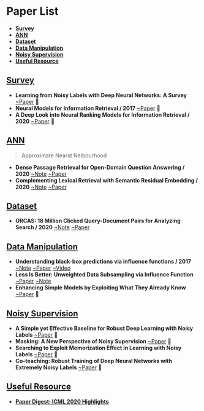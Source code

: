 # Paper List
- <a href="#Survey">**Survey**</a>
- <a href="#ANN">**ANN**</a>
- <a href="#Dataset">**Dataset**</a>
- <a href="#Data-Manipulation">**Data Manipulation**</a>
- <a href="#Noisy-Supervision">**Noisy Supervision**</a>
- <a href="#Useful-Resource">**Useful Resource**</a>

## [Survey](#contents)

- **Learning from Noisy Labels with Deep Neural Networks: A Survey** [~Paper](https://arxiv.org/pdf/2007.08199.pdf) 🤔
- **Neural Models for Information Retrieval / 2017** [~Paper](https://arxiv.org/pdf/1705.01509.pdf) 🤔
- **A Deep Look into Neural Ranking Models for Information Retrieval / 2020** [~Paper](https://arxiv.org/pdf/1903.06902.pdf) 🤔

## [ANN](#contents)

> Approximate Nearst Neibourhood

- **Dense Passage Retrieval for Open-Domain Question Answering / 2020** [~Note](./PaperNote/2020_0831_0906.md) [~Paper](https://arxiv.org/pdf/2004.04906.pdf)
- **Complementing Lexical Retrieval with Semantic Residual Embedding / 2020** [~Note](./PaperNote/2020_0831_0906.md) [~Paper](https://arxiv.org/pdf/2004.13969.pdf)


## [Dataset](#contents)

- **ORCAS: 18 Million Clicked Query-Document Pairs for Analyzing Search / 2020** [~Note](./PaperNote/2020_0831_0906.md)  [~Paper](https://arxiv.org/pdf/2006.05324.pdf)

## [Data Manipulation](#contents)

- **Understanding black-box predictions via influence functions / 2017** [~Note](./PaperNote/2020_0831_0906.md) [~Paper](https://arxiv.org/pdf/1703.04730.pdf) [~Video](https://www.youtube.com/watch?v=0w9fLX_T6tY)
- **Less Is Better: Unweighted Data Subsampling via Influence Function** [~Paper](https://arxiv.org/pdf/1912.01321.pdf) [~Note](./PaperNote/2020_0903_0910.md)
- **Enhancing Simple Models by Exploiting What They Already Know** [~Paper](https://proceedings.icml.cc/static/paper_files/icml/2020/126-Paper.pdf) 🤔

## [Noisy Supervision](#contents)

- **A Simple yet Effective Baseline for Robust Deep Learning with Noisy Labels** [~Paper](https://arxiv.org/pdf/1909.09338.pdf) 🤔
- **Masking: A New Perspective of Noisy Supervision** [~Paper](https://arxiv.org/pdf/1805.08193.pdf) 🤔
- **Searching to Exploit Memorization Effect in Learning with Noisy Labels** [~Paper](https://arxiv.org/pdf/1911.02377.pdf) 🤔
- **Co-teaching: Robust Training of Deep Neural Networks with Extremely Noisy Labels** [~Paper](https://papers.nips.cc/paper/8072-co-teaching-robust-training-of-deep-neural-networks-with-extremely-noisy-labels.pdf) 🤔


## [Useful Resource](#contents)

- **[Paper Digest: ICML 2020 Highlights](https://www.paperdigest.org/2020/07/icml-2020-highlights/)**
